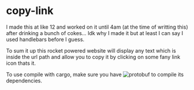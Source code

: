 # copy-link

I made this at like 12 and worked on it until 4am (at the time of writting this) after drinking a bunch of cokes... Idk why I made it but at least I can say I used handlebars before I guess.

To sum it up this rocket powered website will display any text which is inside the url path and allow you to copy it by clicking on some fany link icon thats it.

To use compile with cargo, make sure you have ![protobuf](https://github.com/protocolbuffers/protobuf) to compile its dependencies.

